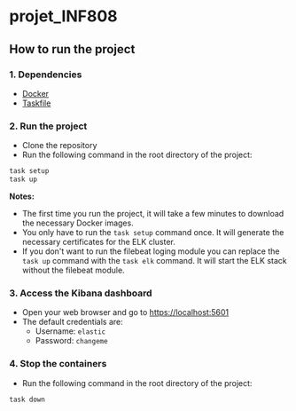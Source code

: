# projet_INF808

## How to run the project

### 1. Dependencies

- [Docker](https://docs.docker.com/get-docker/)
- [Taskfile](https://taskfile.dev/installation/)

### 2. Run the project

- Clone the repository
- Run the following command in the root directory of the project:

```bash
task setup
task up
```

**Notes:**

- The first time you run the project, it will take a few minutes to download the necessary Docker images.
- You only have to run the `task setup` command once. It will generate the necessary certificates for the ELK cluster.
- If you don't want to run the filebeat loging module you can replace the `task up` command with the `task elk` command. It will start the ELK stack without the filebeat module.

### 3. Access the Kibana dashboard

- Open your web browser and go to [https://localhost:5601](https://localhost:5601)
- The default credentials are:
  - Username: `elastic`
  - Password: `changeme`

### 4. Stop the containers

- Run the following command in the root directory of the project:

```bash
task down
```
